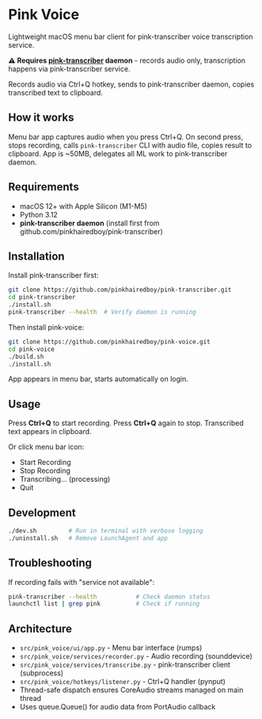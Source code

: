 # Pink Voice

Lightweight macOS menu bar client for pink-transcriber voice transcription service.

**⚠️ Requires [pink-transcriber](https://github.com/pinkhairedboy/pink-transcriber) daemon** - records audio only, transcription happens via pink-transcriber service.

Records audio via Ctrl+Q hotkey, sends to pink-transcriber daemon, copies transcribed text to clipboard.

## How it works

Menu bar app captures audio when you press Ctrl+Q. On second press, stops recording, calls `pink-transcriber` CLI with audio file, copies result to clipboard. App is ~50MB, delegates all ML work to pink-transcriber daemon.

## Requirements

- macOS 12+ with Apple Silicon (M1-M5)
- Python 3.12
- **pink-transcriber daemon** (install first from github.com/pinkhairedboy/pink-transcriber)

## Installation

Install pink-transcriber first:
```bash
git clone https://github.com/pinkhairedboy/pink-transcriber.git
cd pink-transcriber
./install.sh
pink-transcriber --health  # Verify daemon is running
```

Then install pink-voice:
```bash
git clone https://github.com/pinkhairedboy/pink-voice.git
cd pink-voice
./build.sh
./install.sh
```

App appears in menu bar, starts automatically on login.

## Usage

Press **Ctrl+Q** to start recording. Press **Ctrl+Q** again to stop. Transcribed text appears in clipboard.

Or click menu bar icon:
- Start Recording
- Stop Recording
- Transcribing... (processing)
- Quit

## Development

```bash
./dev.sh         # Run in terminal with verbose logging
./uninstall.sh   # Remove LaunchAgent and app
```

## Troubleshooting

If recording fails with "service not available":
```bash
pink-transcriber --health           # Check daemon status
launchctl list | grep pink          # Check if running
```

## Architecture

- `src/pink_voice/ui/app.py` - Menu bar interface (rumps)
- `src/pink_voice/services/recorder.py` - Audio recording (sounddevice)
- `src/pink_voice/services/transcribe.py` - pink-transcriber client (subprocess)
- `src/pink_voice/hotkeys/listener.py` - Ctrl+Q handler (pynput)
- Thread-safe dispatch ensures CoreAudio streams managed on main thread
- Uses queue.Queue() for audio data from PortAudio callback

